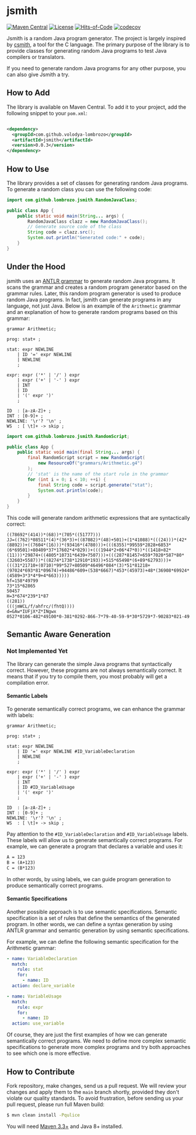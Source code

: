 # jsmith

[![Maven Central](https://maven-badges.herokuapp.com/maven-central/com.github.volodya-lombrozo/jsmith/badge.svg)](https://maven-badges.herokuapp.com/maven-central/com.github.volodya-lombrozo/jsmith)
[![License](https://img.shields.io/badge/license-MIT-green.svg)](https://github.com/volodya-lombrozo/jsmith/blob/main/LICENSE.txt)
[![Hits-of-Code](https://hitsofcode.com/github/volodya-lombrozo/jsmith?branch=main&label=Hits-of-Code)](https://hitsofcode.com/github/volodya-lombrozo/jsmith/view?branch=main&label=Hits-of-Code)
[![codecov](https://codecov.io/gh/volodya-lombrozo/jsmith/branch/main/graph/badge.svg)](https://codecov.io/gh/volodya-lombrozo/jsmith)

Jsmith is a random Java program generator. The project is largely inspired by
[csmith](https://github.com/csmith-project/csmith), a tool for the C language.
The primary purpose of the library is to provide classes for generating random
Java programs to test Java compilers or translators.

If you need to generate random Java programs for any other purpose, you can also
give Jsmith a try.

## How to Add

The library is available on Maven Central. To add it to your project, add the
following snippet to your `pom.xml`:

```xml

<dependency>
  <groupId>com.github.volodya-lombrozo</groupId>
  <artifactId>jsmith</artifactId>
  <version>0.0.3</version>
</dependency>
```

## How to Use

The library provides a set of classes for generating random Java programs. To
generate a random class you can use the following code:

```java
import com.github.lombrozo.jsmith.RandomJavaClass;

public class App {
    public static void main(String... args) {
        RandomJavaClass clazz = new RandomJavaClass();
        // Generate source code of the class
        String code = clazz.src();
        System.out.println("Generated code:" + code);
    }
}
```

## Under the Hood

jsmith uses
an [ANTLR grammar]([Java8ReducedParser.g4](src%2Fmain%2Fresources%2Fgrammars%2FJava8ReducedParser.g4))
to generate random Java programs.
It scans the grammar and creates a random program generator based on the grammar
rules.
Later, this random program generator is used to produce random Java
programs.
In fact, jsmith can generate programs in any language, not just Java.
Below is an example of the `Arithmetic` grammar and an explanation of how to
generate random programs based on this grammar:

```antlrv4
grammar Arithmetic;

prog: stat+ ;

stat: expr NEWLINE
    | ID '=' expr NEWLINE
    | NEWLINE
    ;

expr: expr ('*' | '/' ) expr
    | expr ('+' | '-' ) expr
    | INT
    | ID
    | '(' expr ')'
    ;

ID  : [a-zA-Z]+ ;
INT : [0-9]+ ;
NEWLINE: '\r'? '\n' ;
WS  : [ \t]+ -> skip ;
```

```java
import com.github.lombrozo.jsmith.RandomScript;

public class App {
    public static void main(final String... args) {
        final RandomScript script = new RandomScript(
            new ResourceOf("grammars/Arithmetic.g4")
        );
        // 'stat' is the name of the start rule in the grammar
        for (int i = 0; i < 10; ++i) {
            final String code = script.generate("stat");
            System.out.println(code);
        }
    }
}
```

This code will generate random arithmetic expressions that are syntactically
correct:

```text
((78692*(414))*(68))*(705*((51777)))
JJ=((762)*08511*(4)*(36*3)+((87082)*(48)+501)+(1*41088)*(((24)))*(42*(8892))+((7604*(16)))*(93416*(4780)))+(((6355)*99559*2828+6853*(6*69501)+80409*37*17602*4*029))+(((1944*2+06*47*0))*((1418+82*(11)))*29874+((4805*10731*6439+7507)))+(((287*81457+659*7020*587*80*(32603+5587))*((8274*1738*12910*193))+515*65498*(6+89*62793)))+(((31*21710+(0710)*99*527+80509*46496*084*(3)*51*81218+(97024*693*81*09674)+94486*609+(538*6667)*453*(45973)+48*(36908*69924*(4589+3*3*4*9+4*663)))))
hf=158*49799
73*15*62865
50457
H=3*674*239*1*87
((281))
(((jmWCL/f/ahfrc/(fhtQ))))
d=GAw*IUFjX*Z*INgwx
0527*0106-482*49100*0-381*0292-866-7*79-40-59-9*30*5729*7-90283*021-49
```

## Semantic Aware Generation

### Not Implemented Yet

The library can generate the simple Java programs that syntactically correct.
However, these programs are not always semantically correct.
It means that
if you try to compile them, you most probably will get a compilation error.

#### Semantic Labels

To generate semantically correct programs, we can enhance the grammar with
labels:

```antlrv4
grammar Arithmetic;

prog: stat+ ;

stat: expr NEWLINE
    | ID '=' expr NEWLINE #ID_VariableDeclaration
    | NEWLINE
    ;

expr: expr ('*' | '/' ) expr
    | expr ('+' | '-' ) expr
    | INT
    | ID #ID_VariableUsage
    | '(' expr ')'
    ;

ID  : [a-zA-Z]+ ;
INT : [0-9]+ ;
NEWLINE: '\r'? '\n' ;
WS  : [ \t]+ -> skip ;
```

Pay attention to the `#ID_VariableDeclaration` and `#ID_VariableUsage` labels.
These labels will allow us to generate semantically correct programs.
For example, we can generate a program that declares a variable and uses it:

```txt
A = 123
B = (A+123)
C = (B*123)
```

In other words, by using labels, we can guide program generation to produce
semantically correct programs.

#### Semantic Specifications

Another possible approach is to use semantic specifications.
Semantic specification is a set of rules that define the semantics of the
generated program.
In other words, we can define a syntax generation by using ANTLR grammar
and semantic generation by using semantic specifications.

For example, we can define the following semantic specification for the
Arithmetic grammar:

```yaml
- name: VariableDeclaration
  match:
    rule: stat
    for:
      - name: ID
  action: declare_variable

- name: VariableUsage
  match:
    rule: expr
    for:
      - name: ID
  action: use_variable
```

Of course, they are just the first examples of how we can generate semantically
correct programs.
We need to define more complex semantic specifications to generate more complex
programs and try both approaches to see which one is more effective.

## How to Contribute

Fork repository, make changes, send us a pull request. We will review your
changes and apply them to the `main` branch shortly, provided they don't violate
our quality standards. To avoid frustration,
before sending us your pull request, please run full Maven build:

```bash
$ mvn clean install -Pqulice
```

You will need [Maven 3.3+](https://maven.apache.org) and Java 8+ installed.